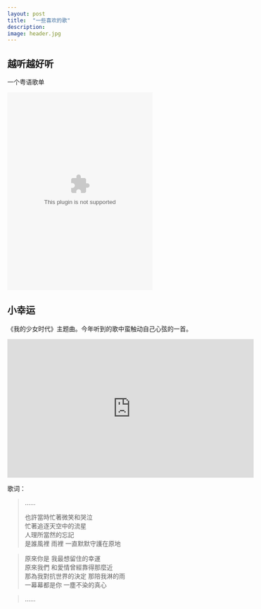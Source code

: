 ```yaml
---
layout: post
title:  "一些喜欢的歌"
description: 
image: header.jpg
---
```


## 越听越好听

一个粤语歌单

<embed src="http://music.163.com/style/swf/widget.swf?sid=375691140&type=0&auto=0&width=310&height=430" width="330" height="450"  allowNetworking="all"></embed>


## 小幸运

《我的少女时代》主题曲。今年听到的歌中蛮触动自己心弦的一首。

<iframe width="560" height="315" src="https://www.youtube.com/embed/GCgvpwLNvtY" frameborder="0" allowfullscreen></iframe>


歌词：


> ……
> 
> 也許當時忙著微笑和哭泣  
忙著追逐天空中的流星  
人理所當然的忘記  
是誰風裡 雨裡 一直默默守護在原地  

> 原來你是 我最想留住的幸運  
原來我們 和愛情曾經靠得那麼近  
那為我對抗世界的決定 那陪我淋的雨  
一幕幕都是你 一塵不染的真心  

> ……